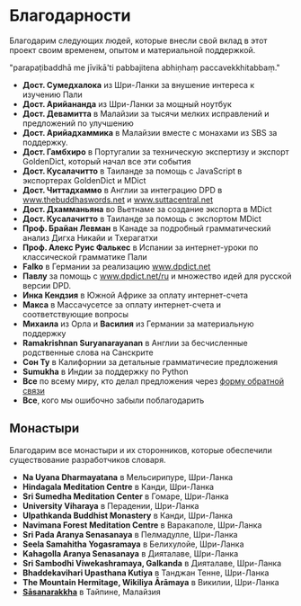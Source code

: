 # Благодарности

Благодарим следующих людей, которые внесли свой вклад в этот проект своим временем, опытом и материальной поддержкой. 

"parapaṭibaddhā me jīvikā'ti pabbajitena abhiṇhaṃ paccavekkhitabbaṃ."

- **Дост. Сумедхалока** из Шри-Ланки за внушение интереса к изучению Пали
- **Дост. Арийананда** из Шри-Ланки за мощный ноутбук
- **Дост. Девамитта** в Малайзии за тысячи мелких исправлений и предложений по улучшению
- **Дост. Арийадхаммика** в Малайзии вместе с монахами из SBS за поддержку.
- **Дост. Гамбхиро** в Португалии за техническую экспертизу и экспорт GoldenDict, который начал все эти события
- **Дост. Кусалачитто** в Таиланде за помощь с JavaScript в экспортерах GoldenDict и MDict
- **Дост. Читтадхаммо** в Англии за интеграцию DPD в www.thebuddhaswords.net и www.suttacentral.net
- **Дост. Дхамманьяна** во Вьетнаме за создание экспорта в MDict
- **Дост. Кусалачитто** в Таиланде за помощь с экспортом MDict
- **Проф. Брайан Левман** в Канаде за подробный грамматический анализ Дигха Никайи и Тхерагатхи
- **Проф. Алекс Руис Фалькес** в Испании за интернет-уроки по классической грамматике Пали
- **Falko** в Германии за реализацию www.dpdict.net
- **Павлу** за помощь с www.dpdict.net/ru и множество идей для русской версии DPD.
- **Инка Кендзия** в Южной Африке за оплату интернет-счета
- **Макса** в Массачусетсе за оплату интернет-счета и соответствующие вопросы
- **Михаила** из Орла и **Василия** из Германии за материальную поддержку
- **Ramakrishnan Suryanarayanan** в Англии за бесчисленные родственные слова на Санскрите
- **Сон Ту** в Калифорнии за детальные грамматичесие предложения
- **Sumukha** в Индии за поддержку по Python
- **Все** по всему миру, кто делал предложения через [форму обратной связи](https://docs.google.com/forms/d/1iMD9sCSWFfJAFCFYuG9HRIyrr9KFRy0nAOVApM998wM/viewform)
- **Все**, кого мы ошибочно забыли поблагодарить

## Монастыри

Благодарим все монастыри и их сторонников, которые обеспечили существование разработчиков словаря.

- **Na Uyana Dharmayatana** в Мельсирипуре, Шри-Ланка
- **Hindagala Meditation Centre** в Канди, Шри-Ланка
- **Sri Sumedha Meditation Center** в Гомаре, Шри-Ланка
- **University Viharaya** в Перадении, Шри-Ланка
- **Ulpathkanda Buddhist Monastery** в Канди, Шри-Ланка
- **Navimana Forest Meditation Centre** в Варакаполе, Шри-Ланка
- **Sri Pada Aranya Senasanaya** в Пелмадулле, Шри-Ланка
- **Seela Samahitha Yogasramaya** в Белихулойе, Шри-Ланка
- **Kahagolla Aranya Senasanaya** в Дияталаве, Шри-Ланка
- **Sri Sambodhi Viwekashramaya, Galkanda** в Дияталаве, Шри-Ланка
- **Bhaddekavihari Upasthana Kutiya** в Танджан Тенне, Шри-Ланка
- **The Mountain Hermitage, Wikiliya Ārāmaya** в Викилии, Шри-Ланка
- [**Sāsanarakkha**](https://sasanarakkha.org/) в Тайпине, Малайзия


